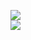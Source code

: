[![](https://img.shields.io/badge/Made%20With-Github%20Spray-lightgrey.svg?style=for-the-badge&logo=github)](https://github.com/Annihil/github-spray#31700)  
[![](https://i.imgur.com/2DrTn0Z.gif)](https://github.com/Annihil/github-spray)